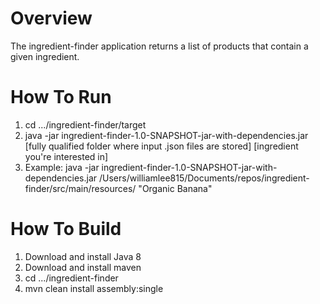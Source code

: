 # Overview
The ingredient-finder application returns a list of products that contain a given ingredient.

# How To Run
1. cd .../ingredient-finder/target
1. java -jar ingredient-finder-1.0-SNAPSHOT-jar-with-dependencies.jar [fully qualified folder where input .json files are stored] [ingredient you're interested in]
1. Example: java -jar ingredient-finder-1.0-SNAPSHOT-jar-with-dependencies.jar /Users/williamlee815/Documents/repos/ingredient-finder/src/main/resources/ "Organic Banana"

# How To Build
1. Download and install Java 8
1. Download and install maven
1. cd .../ingredient-finder
1. mvn clean install assembly:single
